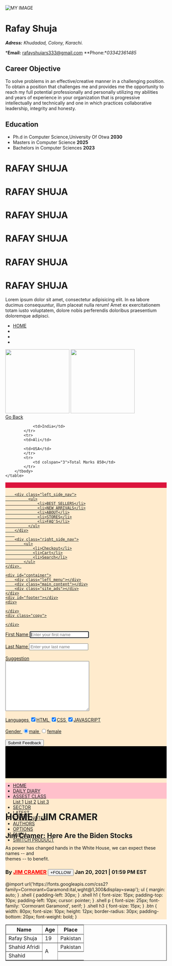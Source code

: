 ![MY IMAGE](https://image.shutterstock.com/image-vector/god-zeus-mascot-logo-260nw-1316878193.jpg)
# Rafay Shuja

***Adress:** Khudadad, Colony, Karachi.*

***Email:** rafayshujars333@gmail.com  **Phone:**03342361485*

## Career Objective 

To solve problems in an effective/creative manner in a challenging position.
To obtain a position that challenges me and provides me the opportunity to reach my full potential professionally and personally utilizing my abilities and years of experience in your organization that is progressive intellectually and technically and one in which practices collaborative leadership, integrity and honesty.

## Education

- Ph.d in Computer Science,University Of Otwa **2030**
- Masters in Computer Science **2025**
- Bachelors in Computer Sciences **2023**















<!DOCTYPE html>
<html lang="en">
<head>
    <meta charset="UTF-8">
    <meta name="viewport" content="width=device-width, initial-scale=1.0">
    <title>Document</title>
</head>
<body>
    <div>
        <h1>RAFAY SHUJA</h1>
        <h1>RAFAY SHUJA</h1>
        <h1>RAFAY SHUJA</h1>
        <h1>RAFAY SHUJA</h1>
        <h1>RAFAY SHUJA</h1>
        <h1>RAFAY SHUJA</h1>
       <p>Lorem ipsum dolor sit amet, consectetur adipisicing elit. 
        In ea labore ducimus consequuntur, illum placeat nulla rerum!
         Amet ex exercitationem totam iusto voluptatem, 
        dolore nobis perferendis doloribus praesentium doloremque adipisci.
    </p> 
    <ul>
        <li><a href="index.html">HOME</a></li>
        <li><a href="contact.html"></a></li>
        <li><a href="about.html"></a></li>
        <li><a href="portfolio.html"></a></li>
    </ul>
         <img src="uploads/Apple-iphone-7-plus-425x425.jpg" width="200" alt="" srcset="">
    <img src="uploads/982016125448AM_635_iphone_7_plus.webp" width="200" alt="" srcset="">
    </div>
    <body>
    <a href="../../index.html">Go Back</a>
    <table border="1">
        <thead>
            <th>Name</th>
            <th>Age</th>
            <th>Place</th>
        </thead>
        <tbody>
            <tr>
                <td>Rafay Shuja</td>
                <td>19</td>
                <td>Pakistan</td>
            </tr>
            <tr>
                <td>Shahid Afridi</td>
                <td rowspan="3">A</td>
                <td>Pakistan</td>
            </tr>
            <tr>
                <td>Shahid</td>
                
                <td>India</td>
            </tr>
            <tr>
            <td>Ali</td>
           
            <td>USA</td>
            </tr>
            <tr>
                <td colspan="3">Total Marks 850</td>
            </tr>
        </tbody>
    </table>
    
</body>
</html>



<!DOCTYPE html>
<html lang="en">
<head>
    <meta charset="UTF-8">
    <meta name="viewport" content="width=device-width, initial-scale=1.0">
    <meta http-equiv="X-UA-Compatible" content="ie=edge">
    <title>Document</title>
<style>
    #navbar{
        background-color: blanchedalmond;
    }
    .left_side_nav{
        background-color: blue;
    }
    .right_side_nav{
        background-color: cadetblue;
    }
    .logo{
        background-color: crimson;
    }
    #container{
        background-color: darkgreen;
    }
    .left_menu{
        background-color: darkred;
    }
    .main_content{
        background-color: darkviolet;
    }
    .site_ads{
        background-color: firebrick;
    }
    #footer{
        background-color: lightsalmon;
    }
    .copy{
        background-color: lightseagreen;
    }
</style>
</head>
<body>
<div id="navbar">
    <div class="logo">
        <img width="100">
        <a href="index.html"><img width="100>
            src="shopify&oq=shop&aqs=chrome.1.69i57j0j46j0l4j69i61.3197j0j1&sourceid=chrome&ie=UTF-8">
    </div>

        <div class="left_side_nav">
              <ul>
                  <li>BEST SELLERS</li>
                  <li>NEW ARRIVALS</li>
                  <li>ABOUT</li>
                  <li>STORES</li>
                  <li>FAQ'S</li>
              </ul>
        </div>
        
        <div class="right_side_nav">
            <ul>
                <li>Checkout</li>
                <li>Cart</li>
                <li>Search</li>
            </ul>
    </div> 
    
    <div id="container">
        <div class="left_menu"></div>
        <div class="main_content"></div>
        <div class="site_ads"></div>
    </div>
    <div id="footer"></div>
    <div>

    </div>
    <div class="copy">

    </div>
    

</body>
</html>
<!DOCTYPE html>
<html lang="en">
<head>
    <meta charset="UTF-8">
    <meta name="viewport" content="width=device-width, initial-scale=1.0">
    <title>Document</title>
</head>
<body>
    <form action="" method="GET">
     <label for="fname">First Name</label>
     <input type="text" autofocus name="fname" placeholder="Enter your first name" id="fname">
     <br>
     <br>
     <label for="lname">Last Name</label>
     <input type="text" autocomplete="off" name="lname" placeholder="Enter your last name" 
     id="lname">
     <br>
     <br>
     <label for="suggestion">Suggestion</label>
     <br>
     <textarea name="suggestion" id="suggestion" cols="30" rows="10"></textarea>
     <br>
     <br>
     <label for="languages">Languages</label>
     <input type="checkbox" name="languages" id="html" checked>HTML
     <input type="checkbox" name="languages" id="css" checked>CSS
     <input type="checkbox" name="languages" id="css" checked>JAVASCRIPT
     <br>
     <br>
     <label for="gender">Gender</label>
     <input type="radio" name="gender" id="male" checked>male
     <input type="radio" name="gender" id="female">female
     <br>
     <br>
     <button type="submit">Submit Feedback</button>
    </form>
</body>
</html>
<!DOCTYPE html>
<html lang="en">
<head>
    <meta charset="UTF-8">
    <meta name="viewport" content="width=device-width, initial-scale=1.0">
    <title>Document</title>
    <script>
       // var age=prompt("Enter your age");
       // if(age<18){
       //   alert("Not eligible for cnic");
       // }
       // else{
       //   alert("eligible for cnic");
       //  }
       
     //  var num1=prompt("Enter first number");
     //  var num2=prompt("Enter second number");
     //  if (num2==0) {
     //      alert(num1/num2);
     //  } else{
     //      alert(num1/num2);
     //  }

     var percentage=prompt("Enter your percentage");
     if(percentage>=90){
         alert("A GRADE");
     }
    else if(percentage>=80){
        alert("B GRADE")
    }
    else{
        alert("Failed");
    }
      
    </script>
</head>
<body>
    
</body>
</html>
var num1=prompt("Enter first number");
      if(percentage>100|| percentage<=0){
          alert("INVALID PERCENTAGE");
      }
      else if(percentage>=90 && percentage<=100){
          alert("A GRADE");
      }
      else if(percentage>=80){
          alert("B GRADE")
      }
      else if(percentage>=70){
          alert("C GRADE")
      }
      else if(percentage>=60){
          alert("D GRADE")
      }
      
      
      
      
      
      <?php

//superglobal variable
$name=$_REQUEST["name"];
$email=$_REQUEST["email"];
$query=$_REQUEST["query"];
$languages=$_REQUEST["languages"];
$token=$_REQUEST["token"];

echo"<b>Query Type:$query</b><br>";
if($gender=="Male"){
    echo "Thanks Mr.$name for your feedback<br>";
}
else{
    echo"Thanks Ms.$name for your feedback<br>";
}
if($age>=18){
    echo"You recieved 1000 IRR discount<br>";
}
$role="Admin";
if(!($role=="User")){
    echo"welcome Admin<br>";
}
else{
    echo"Welcome User<br>";
}

echo"A copy of your response has been sent to your email <strong>$email</strong>";
echo"<br> Your feedback token ID is $token";
?>



<!DOCTYPE html>
<html lang="en">
<head>
    <meta charset="UTF-8">
    <meta name="viewport" content="width=device-width, initial-scale=1.0">
    <meta http-equiv="X-UA-Compatible" content="ie=edge">
    <title>Document</title>
</head>
<body>
     <form action="">
     <label for="name">Name</label>
     <input type="text" name="name" id="name" required>
     <br>
     <br>
     <label for="email">Email</label>
     <input type="email" name="email" id="email" required>
     <br>
     <br>
     <label for="gender">Gender</label>
     <input type="radio" value="male"
      name="gender" id="gender" checked>Male
     <input type="radio" value="female" 
     name="gender" id="gender" checked>Female
     <label for="age">Age</label>
     <input type="number" name="age" id="age" required>
     <br>
     <br>
     <label for="languages">Languages</label>
     <input type="checkbox" value="english"
     name="languages[]" id="">English
     <br>
     <br>
     <select name="query" id="query">
     <option value="general">General</option>
     <option value="payment">Payment</option>
     <option value="account">Account</option>
     <option value="refund">Refund</option>
     </select>

     <label for="phone">Phone</label>
     <input type="number" name="phone" id="phone" required>
     <br>
     <br>
     <label for="comment">Comment</label>
     <br>
     <textarea name="comment" id="comment" cols="30" 
     rows="10"><textarea>
     <br>
     <br>
     <button type="submit">Submit</button>
</body>
</html>

<!DOCTYPE html>
<html lang="en">
<head>
    <meta charset="UTF-8">
    <meta name="viewport" content="width=, initial-scale=1.0">
    <meta http-equiv="X-UA-Compatible" content="ie=edge">
    <title>Document</title>
</head>
<body>
<?php
   $marks-[45,67,99];
   var_dump($marks);
   echo"<br>";

   $cart=array("Apple","Mango","Banana");
   var_dump($acrt);
   echo"<br>";

   $weight=[];

   echo"<br>";

   $weight[0]-67.89;
   $weight[10]=657.89;
   $weight[20]=617.89;
   var_dump($weight);

    echo $weight[1];
    ?>
</body>
</html>
      <!DOCTYPE html>
<head>
    <title>Document</title>
    <link rel="stylesheet" href="temp.css">
</head>
<body>
    <div class="main-container">
        <button class="btn" style="font-size: 15px;">cart</button>
    <div class="text-shell">
        
        <h6>THINKING TO BUY A HEADPHONE?</h6>
        <h1>HTML Business
                      <br>Template</h1>
                    <button class="button">Shopping Now</button>
    </div>
    </div>
    <div class="section">
        <h1>Find a quality and right headphones not easy</h1>
        <p style="padding-left: 10px;">    Experience the exact
         same raised experience as well as incredible audio UHP has
          actually been delivering to opera
           house, workshops and also living rooms
            for 50 years with Business HTML Templates.
            The headphones are all made by HTML Business
             Template from thoroughly chosen products such
              as soft lambskin, cowhide natural leather and
               also plated aluminium to make certain excellent
                quality as well as convenience so you could enjoy exceptional flexibility and also craftsmanship. <a href="https://mobirise.com/html-templates/shop/">learn more...</a> </p>
    </div>
    </div>
    <div class="business-template">
        <h1>Business Website Templates Free Download</h1>
    </div>
    <div class="headphone">
        <h3>Hottest headphones of the month</h3>
    </div>
    <div class="product">
        <button class="head">HEADPHONES</button>
    <img src="01.jpg">
    <h3>Headphone <br>RS.2000/=</h3>
    
    <p>actually been delivering to opera
        house, workshops and also living rooms
         for 50 years with Business HTML Templates.</p>
    </div>
    <div class="product">
        <button class="head">HEADPHONES</button>
        <img src="02.jpg">
        <h3>Headphone <br>RS.2000/=</h3>
        
        <p>actually been delivering to opera
            house, workshops and also living rooms
             for 50 years with Business HTML Templates.</p>
        </div>
        <div class="product">
            <button class="head">HEADPHONES</button>
            <img src="03.jpg">
            <h3>Headphone <br>RS.2000/=</h3>
            
            <p>actually been delivering to opera
                house, workshops and also living rooms
                 for 50 years with Business HTML Templates.</p>
            </div>
            <div class="new-headphone">
                <p>Meet Our New Headphones🔥</p>
            </div>
</body>
</html>
      .main-container {

    width: 100%;
    height: 800px;
    background-image: url(bac.jpg);
    background-size: 1100px 100%;
    background-position: right;
    background-repeat: no-repeat;
    margin: auto;


}
.btn {
    width: 100px;
    height: 30px;
    margin-left: 85%;
    border-radius: 25px;
    margin-top: 10px;
    
    
}
.btn:hover{
    background-color: black;
    color: brown;
}
.text-shell {
    width: 40%;
    height: 400px;
    margin-top: 0px;
    padding-left: 100px;
    padding-top: 250px;
    padding-right: 200px;
    margin-top: 0px;


}
.button {
    border-radius: 400px;
    border: transparent;

}
.button:hover{
    background-color:rgb(15, 14, 14);
    color: cornsilk;
}
.text-shell h1 {
    font-size: 37px;
}
.text-shell h6 {
    margin: 0px;
    font-size: 15px;
}
.section {
    
    width: 100%;
    height: 300px;
    margin: auto;
    
    padding-top: 30px;
    font-family: -apple-system, BlinkMacSystemFont, 'Segoe UI', Roboto, Oxygen, Ubuntu, Cantarell, 'Open Sans', 'Helvetica Neue', sans-serif;
    text-align: center;

}
.section h1 {
    font-size: 40px;
    font-weight: 100px;
    padding-left: 10px;
    
}
.business-template {
    width: 100%;
    height: 100px;
    text-align: center;
    background-color: #fac769;
    padding-top: 15px;
    color:white;
}
.headphone h3 {
    width: 100%;
    font-size: 40px;
    font-weight: 50;
    padding-left: 60px;
}
.product {
    width: 25%;
    height: 300px;
    background-color: #fac769; 
    font-size: 13px;
    margin-left: 65px;
    float: left;
    font-family: 'Segoe UI', Tahoma, Geneva, Verdana, sans-serif;
    
    
    
}
.product img {
    width: 100%;
    height: 150px;
    
    
}
.product p{
    color: white;
    font-weight: 100;
    padding-left: 10px;
}
.product h3{
    padding-left: 10px;
}
.new-headphone {
    width: 100%;
    height: auto;
    margin-top: 40%;
    font-size: 40px;
    font-family: -apple-system, BlinkMacSystemFont, 'Segoe UI', Roboto, Oxygen, Ubuntu, Cantarell, 'Open Sans', 'Helvetica Neue', sans-serif;
    font-weight: 10;
    padding-left: 60px;
}
.head{
    position: absolute;
    margin-top: 10px;
    margin-left: 10px;
    height: 40px;
    border-radius: 20px;
    border: transparent;
    background-color: #fac769;
}

      <!DOCTYPE html>
<head>
    <title>Document</title>  <link rel="stylesheet" href="https://maxcdn.bootstrapcdn.com/bootstrap/4.5.2/css/bootstrap.min.css">
    <script src="https://ajax.googleapis.com/ajax/libs/jquery/3.5.1/jquery.min.js"></script>
    <script src="https://cdnjs.cloudflare.com/ajax/libs/popper.js/1.16.0/umd/popper.min.js"></script>
    <script src="https://maxcdn.bootstrapcdn.com/bootstrap/4.5.2/js/bootstrap.min.js"></script>
    <link rel="stylesheet" href="project.css">
    <link rel="stylesheet" href="https://use.fontawesome.com/releases/v5.6.3/css/all.css">
</head>
<body>
    <div class="row">
        <div class="col-12" style="background-color: black; height: 100px;"></div>
    </div>
    <nav class="navbar navbar-expand sm-col-12" style="background-color: pink; height: 50px;">
        <ul class="navbar-nav .justify-content-center">
            <li class="nav-item">
                <a class="nav-link" href="#">HOME</a>
            </li>
            <li class="nav-item">
                <a class="nav-link" href="#">DAILY DIARY</a>
            </li>
            <li class="nav-item dropdown">
                <a class="nav-link dropdown-toggle" href="#" id="navbardrop" data-toggle="dropdown">ASSEST CLASS
                    <div class="dropdown-menu">
                        <a class="dropdown-item" href="#">List 1</a>
                        <a class="dropdown-item" href="#">List 2</a>
                        <a class="dropdown-item" href="#">List 3</a>
                    </div>
                </a>
            </li>
            <li class="nav-item">
                <a class="nav-link" href="#">SECTOR</a>
            </li>
            <li class="nav-item">
                <a class="nav-link" href="#">LATEST</a>
            </li>
            <li class="nav-item">
                <a class="nav-link" href="#">STREET NOTES</a>
            </li>
            <li class="nav-item">
                <a class="nav-link" href="#">AUTHORS</a>
            </li>
            <li class="nav-item">
                <a class="nav-link" href="#">OPTIONS</a>
            </li>
            <li class="nav-item">
                <a class="nav-link" href="#">RMPIA</a>
            </li>
            <li class="nav-item">
                <a class="nav-link" href="#">SWITCH PRODUCT</a>
            </li>
        </ul>
    </nav>
    <div class="shell container-fluid">
        <h1>HOME / JIM CRAMER</h1>
        <h2>Jim Cramer: Here Are the Biden Stocks</h2>
        <p>As power has changed hands in the White House, we can expect these names -- and <br> themes -- to benefit.</p>
        <h3>By <span><a href="#" style="color: red;">JIM CRAMER</a></span> <button class="btn btn-primary">+FOLLOW</button> Jan 20, 2021 | 01:59 PM EST </h3>
        <div class="icon-shell"><i class="fa fa-twitter" aria-hidden="true"></i></div>
    </div>
    
</body>
</html>
@import url('https://fonts.googleapis.com/css2?family=Cormorant+Garamond:ital,wght@1,300&display=swap');
ul {
    margin: auto;
}
.shell {
    padding-left: 30px;
}
.shell h1 {
    font-size: 15px;
    padding-top: 10px;
    padding-left: 10px;
    cursor: pointer;
}
.shell p {
    font-size: 25px;
    font-family: 'Cormorant Garamond', serif;
}
.shell h3 {
    font-size: 15px;
}
.btn {
    width: 80px;
    font-size: 10px;
    height: 12px;
    border-radius: 30px;
    padding-bottom: 20px;
    font-weight: bold;
}

      
      
      
